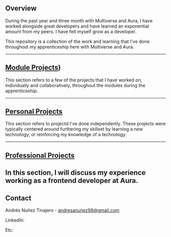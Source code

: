 ## Overview

During the past year and three month with Multiverse and Aura, I have worked alongside great developers and have learned an exponential amount from my peers. I have felt myself grow as a developer.


This repository is a collection of the work and learning that I've done throughout my apprenticeship here with Multiverse and Aura.

---

## [Module Projects]())

This section refers to a few of the projects that I have worked on, individually and collaboratively, throughout the modules during the apprenticeship. 

---

## [Personal Projects]()

This section refers to projectd I've done independently. These projects were typically centered around furthering my skillset by learning a new technology, or reinforcing my knowledge of a technology.

---

## [Professional Projects]()

In this section, I will discuss my experience working as a frontend developer at Aura.
---

## Contact


<!-- CONTACT -->


Andrés Nuñez Tinajero - andresanunez98@gmail.com

LinkedIn: 

Etc:

